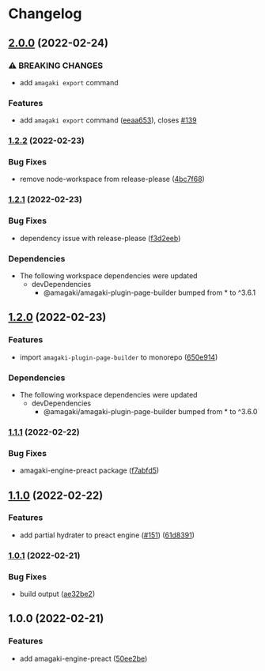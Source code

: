 # Changelog

## [2.0.0](https://www.github.com/blinkk/amagaki/compare/amagaki-engine-preact-v1.2.2...amagaki-engine-preact-v2.0.0) (2022-02-24)


### ⚠ BREAKING CHANGES

* add `amagaki export` command

### Features

* add `amagaki export` command ([eeaa653](https://www.github.com/blinkk/amagaki/commit/eeaa653010e7d8a395303f817ac4804d2dffd0ad)), closes [#139](https://www.github.com/blinkk/amagaki/issues/139)

### [1.2.2](https://www.github.com/blinkk/amagaki/compare/amagaki-engine-preact-v1.2.1...amagaki-engine-preact-v1.2.2) (2022-02-23)


### Bug Fixes

* remove node-workspace from release-please ([4bc7f68](https://www.github.com/blinkk/amagaki/commit/4bc7f688af48afa41e1d4621177524e161f43353))

### [1.2.1](https://www.github.com/blinkk/amagaki/compare/amagaki-engine-preact-v1.2.0...amagaki-engine-preact-v1.2.1) (2022-02-23)


### Bug Fixes

* dependency issue with release-please ([f3d2eeb](https://www.github.com/blinkk/amagaki/commit/f3d2eeb7b3229fcf331888826aaccc398c9e0feb))


### Dependencies

* The following workspace dependencies were updated
  * devDependencies
    * @amagaki/amagaki-plugin-page-builder bumped from * to ^3.6.1

## [1.2.0](https://www.github.com/blinkk/amagaki/compare/amagaki-engine-preact-v1.1.1...amagaki-engine-preact-v1.2.0) (2022-02-23)


### Features

* import `amagaki-plugin-page-builder` to monorepo ([650e914](https://www.github.com/blinkk/amagaki/commit/650e914045353c99a775ec49bb899567bf458100))


### Dependencies

* The following workspace dependencies were updated
  * devDependencies
    * @amagaki/amagaki-plugin-page-builder bumped from * to ^3.6.0

### [1.1.1](https://www.github.com/blinkk/amagaki/compare/amagaki-engine-preact-v1.1.0...amagaki-engine-preact-v1.1.1) (2022-02-22)


### Bug Fixes

* amagaki-engine-preact package ([f7abfd5](https://www.github.com/blinkk/amagaki/commit/f7abfd517c443270f66d8e3caad394436625b2f4))

## [1.1.0](https://www.github.com/blinkk/amagaki/compare/amagaki-engine-preact-v1.0.1...amagaki-engine-preact-v1.1.0) (2022-02-22)


### Features

* add partial hydrater to preact engine ([#151](https://www.github.com/blinkk/amagaki/issues/151)) ([61d8391](https://www.github.com/blinkk/amagaki/commit/61d8391c5c294900dea93a9f3ee686526cd3aae0))

### [1.0.1](https://www.github.com/blinkk/amagaki/compare/amagaki-engine-preact-v1.0.0...amagaki-engine-preact-v1.0.1) (2022-02-21)


### Bug Fixes

* build output ([ae32be2](https://www.github.com/blinkk/amagaki/commit/ae32be21c307607b1d5ef33f558c3b752760167c))

## 1.0.0 (2022-02-21)


### Features

* add amagaki-engine-preact ([50ee2be](https://www.github.com/blinkk/amagaki/commit/50ee2be40672680fcbaa3a96010c831c1be794a4))
